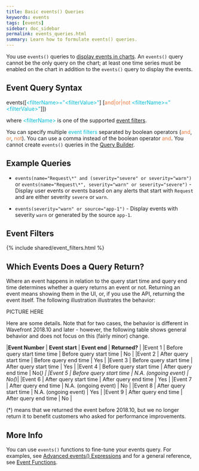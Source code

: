 ```yaml
---
title: Basic events() Queries
keywords: events
tags: [events]
sidebar: doc_sidebar
permalink: events_queries.html
summary: Learn how to formulate events() queries.
---
```

You use `events()` queries to [display events in charts](charts_events_displaying.html). An `events()` query cannot be the only query on the chart; at least one time series must be enabled on the chart in addition to the `events()` query to display the events.

## Event Query Syntax

events(\[<span style="color: #00BCD4;">\<filterName\>="\<filterValue\>"</span>\] \[<span style="color: #eb7a3d;">and\|or\|not</span> <span style="color: #00BCD4;">\<filterName\>="\<filterValue\>"</span>\]])

where <span style="color: #00BCD4;">\<filterName\></span> is one of the supported [event filters](#filters).

You can specify multiple <span style="color: #00BCD4;">event filters</span> separated by boolean operators (<span style="color: #eb7a3d;">and</span>, <span style="color: #eb7a3d;">or</span>, <span style="color: #eb7a3d;">not</span>). You can use a comma instead of the boolean operator <span style="color: #eb7a3d;">and</span>. You cannot create `events()` queries in the [Query Builder](query_language_query_builder.html).

## Example Queries

- `events(name="Request\*" and (severity="severe" or severity="warn")`  or `events(name="Request\*", severity="warn" or severity="severe")` - Display user events or events based on any alerts that start with `Request` and are either severity `severe` or `warn`.

- `events(severity="warn" or source="app-1")` - Display events with severity `warn` or generated by the source `app-1`.

<a name="filters"></a>

## Event Filters

{% include shared/event_filters.html %}

## Which Events Does a Query Return?

Where an event happens in relation to the query start time  and query end time determines whether a query returns an event or not. Returning an event means showing them in the UI, or, if you use the API, returning the event itself. The following illustration illustrates the behavior:

PICTURE HERE

Here are some details. Note that for two cases, the behavior is different in Wavefront 2018.10 and later - however, the following table shows general behavior and does not focus on this (fairly minor) change.

|**Event Number** | **Event start** | **Event end** | **Returned?** |
|Event 1 | Before query start time time | Before query start time | No |
|Event 2 | After query start time | Before query end time  | Yes  |
|Event 3 | Before query start time | After query start time  | Yes  |
|Event 4 | Before query start time  | After query end time | No(*) |
|Event 5 | Before query start time | N.A. (ongoing event) | No(*)|
|Event 6 | After query start time  | After query end time | Yes  |
|Event 7 | After query end time | N.A. (ongoing event) | No  |
|Event 8 | After query start time | N.A. (ongoing event)  | Yes  |
|Event 9 | After query end time | After query end time  | No |

(*) means that we returned the event before 2018.10, but we no longer return it to benefit customers who asked for performance improvements.

## More Info

You can use `events()` functions to fine-tune your events query. For examples, see [Advanced events() Expressions](events_queries_advanced.html) and for a general reference, see [Event Functions](query_language_reference.html#event-functions).
